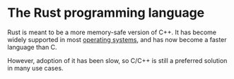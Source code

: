 
# The Rust programming language

Rust is meant to be a more memory-safe version of C++. It has become widely supported in most [operating systems](computers-os.md), and has now become a faster language than C.

However, adoption of it has been slow, so C/C++ is still a preferred solution in many use cases.
